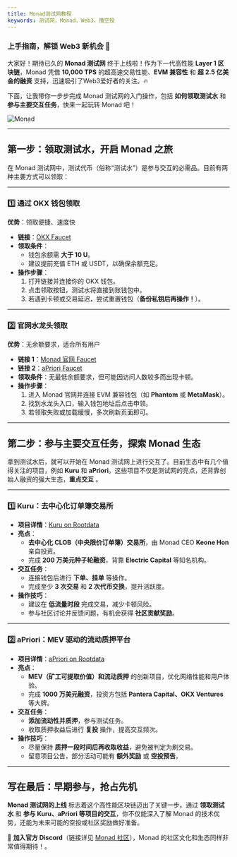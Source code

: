 ```yaml
---
title: Monad测试网教程
keywords: 测试网，Monad，Web3，撸空投
---
```

### **上手指南，解锁 Web3 新机会 🚀**

大家好！期待已久的 **Monad 测试网** 终于上线啦！作为下一代高性能 **Layer 1 区块链**，Monad 凭借 **10,000 TPS** 的超高速交易性能、**EVM 兼容性** 和 **超 2.5 亿美金的融资** 支持，迅速吸引了Web3爱好者的关注。🔥 

下面，让我带你一步步完成 Monad 测试网的入门操作，包括 **如何领取测试水** 和 **参与主要交互任务**，快来一起玩转 Monad 吧！

![Monad](https://static.learn.css.show/monad.jpeg)

---

## **第一步：领取测试水，开启 Monad 之旅**

在 Monad 测试网中，测试代币（俗称“测试水”）是参与交互的必需品。目前有两种主要方式可以领取：

---

### **1️⃣ 通过 OKX 钱包领取**

**优势**：领取便捷、速度快

- **链接**：[OKX Faucet](https://www.okx.com/zh-hans/web3/faucet/monad?id=66)
- **领取条件**：
    - 钱包余额需 **大于 10 U**。
    - 建议提前充值 ETH 或 USDT，以确保余额充足。
- **操作步骤**：
    1. 打开链接并连接你的 OKX 钱包。
    2. 点击领取按钮，测试水将直接到账钱包中。
    3. 若遇到卡顿或交易延迟，尝试重置钱包（**备份私钥后再操作！**）。

---

### **2️⃣ 官网水龙头领取**

**优势**：无余额要求，适合所有用户

- **链接 1**：[Monad 官网 Faucet](https://testnet.monad.xyz/)
- **链接 2**：[aPriori Faucet](https://stake.apr.io/faucet)
- **领取条件**：无最低余额要求，但可能因访问人数较多而出现卡顿。
- **操作步骤**：
    1. 进入 Monad 官网并连接 EVM 兼容钱包（如 **Phantom** 或 **MetaMask**）。
    2. 找到水龙头入口，输入钱包地址后点击申领。
    3. 若领取失败或加载缓慢，多次刷新页面即可。

---

## **第二步：参与主要交互任务，探索 Monad 生态**

拿到测试水后，就可以开始在 Monad 测试网上进行交互了。目前生态中有几个值得关注的项目，例如 **Kuru** 和 **aPriori**。这些项目不仅是测试网的亮点，还背靠创始人融资的强大生态，**重点交互** 。

---

### **1️⃣ Kuru：去中心化订单簿交易所**

- **项目详情**：[Kuru on Rootdata](https://www.rootdata.com/zh/Projects/detail/Kuru?k=MTM2ODE%3D)
- **亮点**：
    - **去中心化 CLOB（中央限价订单簿）交易所**，由 Monad CEO **Keone Hon** 亲自投资。
    - 完成 **200 万美元种子轮融资**，背靠 **Electric Capital** 等知名机构。
- **交互任务**：
    - 连接钱包后进行 **下单、挂单** 等操作。
    - 完成至少 **3 次交易** 和 **2 次代币交换**，提升活跃度。
- **操作技巧**：
    - 建议在 **低流量时段** 完成交易，减少卡顿风险。
    - 参与社区讨论并反馈问题，有机会获得 **社区贡献奖励**。

---

### **2️⃣ aPriori：MEV 驱动的流动质押平台**

- **项目详情**：[aPriori on Rootdata](https://www.rootdata.com/zh/Projects/detail/aPriori?k=OTUwMg%3D%3D)
- **亮点**：
    - **MEV（矿工可提取价值）和流动质押** 的创新项目，优化网络性能和用户体验。
    - 完成 **1000 万美元融资**，投资方包括 **Pantera Capital、OKX Ventures** 等大牌。
- **交互任务**：
    - **添加流动性并质押**，参与测试任务。
    - 收取质押收益后进行 **复投** 操作，提高交互频次。
- **操作技巧**：
    - 尽量保持 **质押一段时间后再收取收益**，避免被判定为刷交易。
    - 留意项目公告，部分活动可能有 **额外奖励** 或 **空投预告**。

---

## **写在最后：早期参与，抢占先机**

**Monad 测试网的上线** 标志着这个高性能区块链迈出了关键一步。通过 **领取测试水** 和 **参与 Kuru、aPriori 等项目的交互**，你不仅能深入了解 Monad 的技术优势，还能为未来可能的空投或社区奖励做好准备。
 
📢 **加入官方 Discord**（链接详见 [Monad 社区](https://t.co/rkprWdspMQ)），Monad 的社区文化和生态同样非常值得期待！。